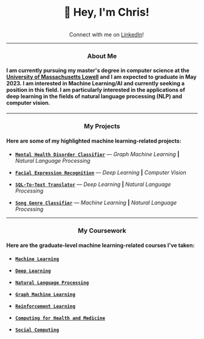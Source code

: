 <div id="user-content-toc">
  <ul>
    <summary align="center">
      <h1 style="display: inline-block;">
        👋 Hey, I'm Chris!
      </h1>
    </summary>
  <p align="center">
    Connect with me on <a href="https://www.linkedin.com/in/christopherlewis10/">LinkedIn</a>!
  </p>
  </ul>
</div>

---

<h3 align="center">
  About Me
</h3>

#### I am currently pursuing my master's degree in computer science at the [University of Massachusetts Lowell](https://www.uml.edu/) and I am expected to graduate in May 2023. I am interested in Machine Learning/AI and currently seeking a position in this field. I am particularly interested in the applications of deep learning in the fields of natural language processing (NLP) and computer vision.

---

<h3 align="center">
  My Projects
</h3>

#### Here are some of my highlighted machine learning-related projects:

  - [**`Mental Health Disorder Classifier`**](https://github.com/lewisc4/Mental-Health-Disorder-Classifier) — *Graph Machine Learning* **|** *Natural Language Processing*
  
  - [**`Facial Expression Recognition`**](https://github.com/lewisc4/Emotion-Detection) — *Deep Learning* **|** *Computer Vision*
  
  - [**`SQL-To-Text Translator`**](https://github.com/lewisc4/SQL-To-Text) — *Deep Learning* **|** *Natural Language Processing*
  
  - [**`Song Genre Classifier`**](https://github.com/lewisc4/Song-Genre-Predictor) — *Machine Learning* **|** *Natural Language Processing*
  
---

<h3 align="center">
  My Coursework
</h3>
 
#### Here are the graduate-level machine learning-related courses I've taken:

  - [**`Machine Learning`**](https://www.uml.edu/catalog/courses/comp/5450)
  
  - [**`Deep Learning`**](https://www.uml.edu/catalog/courses/COMP/5530.aspx)
  
  - [**`Natural Language Processing`**](https://www.uml.edu/catalog/courses/COMP/5420.aspx)
  
  - [**`Graph Machine Learning`**](https://www.uml.edu/catalog/courses/COMP/5455.aspx)
  
  - [**`Reinforcement Learning`**](https://www.uml.edu/catalog/courses/COMP/5435.aspx)
  
  - [**`Computing for Health and Medicine`**](https://www.uml.edu/catalog/courses/COMP/5300.aspx)
  
  - [**`Social Computing`**](https://www.uml.edu/catalog/courses/COMP/5415.aspx)

